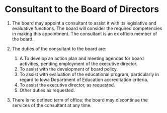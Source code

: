 # Consultant to the Board of Directors

1. The board may appoint a consultant to assist it with its legislative and evaluative functions. The board will consider the required competencies in making this appointment. The consultant is an ex officio member of the board. 

1. The duties of the consultant to the board are: 

    1. A To develop an action plan and meeting agendas for board activities, pending employment of the executive director. 
    1. To assist with the development of board policy. 
    1. To assist with evaluation of the educational program, particularly in regard to Iowa Department of Education accreditation criteria. 
    1. To assist the executive director, as requested. 
    1. Other duties as requested. 

1. There is no defined term of office; the board may discontinue the services of the consultant at any time. 
